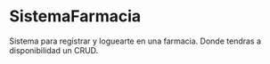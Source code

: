 # SistemaFarmacia
Sistema para registrar y loguearte en una farmacia. Donde tendras a disponibilidad  un CRUD.
